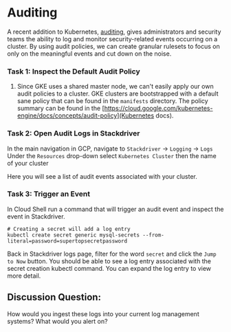 # Auditing
A recent addition to Kubernetes, [auditing](https://kubernetes.io/docs/tasks/debug-application-cluster/audit/), gives administrators and security teams the ability to log and monitor security-related events occurring on a cluster. By using audit policies, we can create granular rulesets to focus on only on the meaningful events and cut down on the noise.

### Task 1: Inspect the Default Audit Policy
1. Since GKE uses a shared master node, we can't easily apply our own audit policies to a cluster. GKE clusters are bootstrapped with a default sane policy that can be found in the `manifests` directory. The policy summary can be found in the [https://cloud.google.com/kubernetes-engine/docs/concepts/audit-policy](Kubernetes docs).


### Task 2: Open Audit Logs in Stackdriver
In the main navigation in GCP, navigate to `Stackdriver` -> `Logging` -> `Logs`
Under the `Resources` drop-down select `Kubernetes Cluster` then the name of your cluster

 Here you will see a list of audit events associated with your cluster.

### Task 3: Trigger an Event
In Cloud Shell run a command that will trigger an audit event and inspect the event in Stackdriver.
```
# Creating a secret will add a log entry
kubectl create secret generic mysql-secrets --from-literal=password=supertopsecretpassword
```
Back in Stackdriver logs page, filter for the word `secret` and click the `Jump to Now` button. You should be able to see a log entry associated with the secret creation kubectl command. You can expand the log entry to view more detail.

## Discussion Question:
How would you ingest these logs into your current log management systems? What would you alert on?
